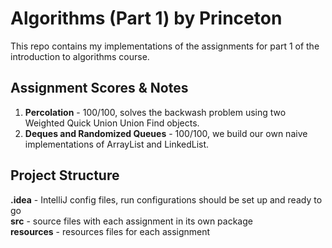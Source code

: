# Algorithms (Part 1) by Princeton

This repo contains my implementations of the assignments for
part 1 of the introduction to algorithms course.

## Assignment Scores & Notes
1. **Percolation** - 100/100, solves the backwash problem using two Weighted Quick Union Union Find objects.
2. **Deques and Randomized Queues** - 100/100, we build our own naive implementations of ArrayList and LinkedList.

## Project Structure
**.idea** - IntelliJ config files, run configurations should be set up and ready to go  
**src** - source files with each assignment in its own package  
**resources** - resources files for each assignment
